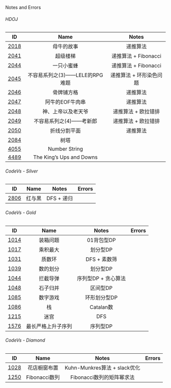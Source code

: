 Notes and Errors

###### HDOJ

|                    ID                    |           Name           |       Notes       |
| :--------------------------------------: | :----------------------: | :---------------: |
| [2018](http://acm.hdu.edu.cn/showproblem.php?pid=2018) |          母牛的故事           |       递推算法        |
| [2041](http://acm.hdu.edu.cn/showproblem.php?pid=2041) |           超级楼梯           | 递推算法 +  Fibonacci |
| [2044](http://acm.hdu.edu.cn/showproblem.php?pid=2044) |          一只小蜜蜂           | 递推算法 +  Fibonacci |
| [2045](http://acm.hdu.edu.cn/showproblem.php?pid=2045) |  不容易系列之(3)——LELE的RPG难题   |   递推算法 + 环形染色问题   |
| [2046](http://acm.hdu.edu.cn/showproblem.php?pid=2046) |          骨牌铺方格           |       递推算法        |
| [2047](http://acm.hdu.edu.cn/showproblem.php?pid=2047) |        阿牛的EOF牛肉串         |       递推算法        |
| [2048](http://acm.hdu.edu.cn/showproblem.php?pid=2048) |        神、上帝以及老天爷         |    递推算法 + 欧拉错排    |
| [2049](http://acm.hdu.edu.cn/showproblem.php?pid=2049) |      不容易系列之(4)——考新郎      |    递推算法 + 欧拉错排    |
| [2050](http://acm.hdu.edu.cn/showproblem.php?pid=2050) |          折线分割平面          |       递推算法        |
| [2084](http://acm.hdu.edu.cn/showproblem.php?pid=2084) |            树塔            |                   |
| [4055](http://acm.hdu.edu.cn/showproblem.php?pid=4055) |      Number String       |                   |
| [4489](http://acm.hdu.edu.cn/showproblem.php?pid=4489) | The King’s Ups and Downs |                   |



###### CodeVs - Silver

|                   ID                   | Name |  Notes   | Errors |
| :------------------------------------: | :--: | :------: | :----: |
| [2806](http://codevs.cn/problem/2806/) | 红与黑  | DFS + 递归 |        |

###### CodeVs - Gold

|                   ID                   |   Name    |    Notes     | Errors |
| :------------------------------------: | :-------: | :----------: | ------ |
| [1014](http://codevs.cn/problem/1014/) |   装箱问题    |   01背包型DP    |        |
| [1017](http://codevs.cn/problem/1017/) |   乘积最大    |    划分型DP     |        |
| [1031](http://codevs.cn/problem/1031/) |    质数环    |  DFS + 素数筛   |        |
| [1039](http://codevs.cn/problem/1039/) |   数的划分    |    划分型DP     |        |
| [1044](http://codevs.cn/problem/1044/) |   拦截导弹    | 序列型DP + 贪心算法 |        |
| [1048](http://codevs.cn/problem/1048/) |   石子归并    |    区间型DP     |        |
| [1085](http://codevs.cn/problem/1085/) |   数字游戏    |   环形划分型DP    |        |
| [1086](http://codevs.cn/problem/1086/) |     栈     |   Catalan数   |        |
| [1215](http://codevs.cn/problem/1215/) |    迷宫     |     DFS      |        |
| [1576](http://codevs.cn/problem/1576/) | 最长严格上升子序列 |    序列型DP     |        |

###### CodeVs - Diamond

|                   ID                   |    Name     |          Notes           | Errors |
| :------------------------------------: | :---------: | :----------------------: | ------ |
| [1028](http://codevs.cn/problem/1028/) |   花店橱窗布置    | Kuhn-Munkres算法 + slack优化 |        |
| [1250](http://codevs.cn/problem/1250/) | Fibonacci数列 |    Fibonacci数列的矩阵幂求法     |        |